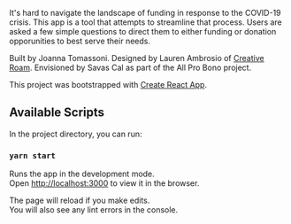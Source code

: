 It's hard to navigate the landscape of funding in response to the COVID-19 crisis. This app is a tool that attempts to streamline that process. Users are asked a few simple questions to direct them to either funding or donation opporunities to best serve their needs.

Built by Joanna Tomassoni. Designed by Lauren Ambrosio of [Creative Roam](https://creativeroam.com/). Envisioned by Savas Cal as part of the All Pro Bono project.

This project was bootstrapped with [Create React App](https://github.com/facebook/create-react-app).

## Available Scripts

In the project directory, you can run:

### `yarn start`

Runs the app in the development mode.<br />
Open [http://localhost:3000](http://localhost:3000) to view it in the browser.

The page will reload if you make edits.<br />
You will also see any lint errors in the console.